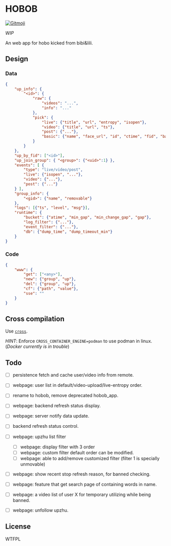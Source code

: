 
# HOBOB

<a href="https://gitmoji.dev">
  <img src="https://img.shields.io/badge/gitmoji-%20😜%20😍-FFDD67.svg?style=flat-square" alt="Gitmoji">
</a>

*WIP*

An web app for hobo kicked from bibi&lili.


## Design

### Data

```json
{
    "up_info": {
        "<id>": {
            "raw": {
                "videos": "...",
                "info": "..."
            },
            "pick": {
                "live": {"title", "url", "entropy", "isopen"},
                "video": {"title", "url", "ts"},
                "post": {"..."},
                "basic": {"name", "face_url", "id", "ctime", "fid", "ban"}
            }
        }
    },
    "up_by_fid": ["<id>"],
    "up_join_group": { "<group>": {"<uid>":1} },
    "events": [ {
        "type": "live/video/post",
        "live": {"isopen", "..."},
        "video": {"..."},
        "post": {"..."}
    } ],
    "group_info": {
        "<gid>": {"name", "removable"}
    },
    "logs": [{"ts", "level", "msg"}],
    "runtime": {
        "bucket": {"atime", "min_gap", "min_change_gap", "gap"},
        "log_filter": {"..."},
        "event_filter": {"..."},
        "db": {"dump_time", "dump_timeout_min"}
    }
}
```

### Code

```json
{
    "www": {
        "get": ["<any>"],
        "new": {"group", "up"},
        "del": {"group", "up"},
        "cf": {"path", "value"},
        "sse": ""
    }
}
```

## Cross compilation

Use [`cross`](https://github.com/cross-rs/cross).

*HINT*: Enforce `CROSS_CONTAINER_ENGINE=podman` to use podman in linux. (*Docker currently is in trouble*)

## Todo

- [ ] persistence fetch and cache user/video info from remote.
- [ ] webpage: user list in default/video-upload/live-entropy order.
- [ ] rename to hobob, remove deprecated hobob\_app.
- [ ] webpage: backend refresh status display.
- [ ] webpage: server notify data update.
- [ ] backend refresh status control.
- [ ] webpage: upzhu list filter
    - [ ] webpage: display filter with 3 order
    - [ ] webpage: custom filter default order can be modified.
    - [ ] webpage: able to add/remove customized filter (filter 1 is specially unmovable)
- [ ] webpage: show recent stop refresh reason, for banned checking.
- [ ] webpage: feature that get search page of containing words in name.
- [ ] webpage: a video list of user X for temporary utilizing while being banned.
- [ ] webpage: unfollow upzhu.


## License

<a href="http://www.wtfpl.net/"><img
       src="http://www.wtfpl.net/wp-content/uploads/2012/12/wtfpl-badge-4.png"
       width="80" height="15" alt="WTFPL" /></a>

